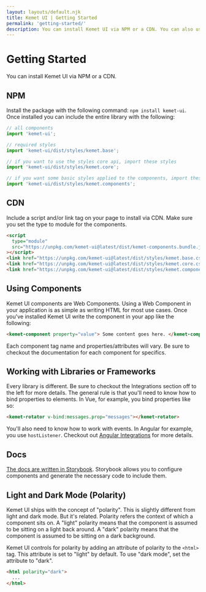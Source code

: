 ```yaml
---
layout: layouts/default.njk
title: Kemet UI | Getting Started
permalink: 'getting-started/'
description: You can install Kemet UI via NPM or a CDN. You can also use Kemet UI in any JavaScript library. This guide shows you how.
---
```


# Getting Started

You can install Kemet UI via NPM or a CDN.

## NPM

Install the package with the following command: `npm install kemet-ui`. Once installed you can include the entire library with the following:

```javascript
// all components
import 'kemet-ui';

// required styles
import 'kemet-ui/dist/styles/kemet.base';

// if you want to use the styles core api, import these styles
import 'kemet-ui/dist/styles/kemet.core';

// if you want some basic styles applied to the components, import these styles
import 'kemet-ui/dist/styles/kemet.components';
```

## CDN

Include a script and/or link tag on your page to install via CDN. Make sure you set the type to module for the components.

```html
<script
  type="module"
  src="https://unpkg.com/kemet-ui@latest/dist/kemet-components.bundle.js"
></script>
<link href="https://unpkg.com/kemet-ui@latest/dist/styles/kemet.base.css" rel="stylesheet" />
<link href="https://unpkg.com/kemet-ui@latest/dist/styles/kemet.core.css" rel="stylesheet" />
<link href="https://unpkg.com/kemet-ui@latest/dist/styles/kemet.components.css" rel="stylesheet" />
```

## Using Components

Kemet UI components are Web Components. Using a Web Component in your application is as simple as writing HTML for most use cases. Once you've installed Kemet UI write the component in your app like the following:

```html
<kemet-component property="value"> Some content goes here. </kemet-component>
```

Each component tag name and properties/attributes will vary. Be sure to checkout the documentation for each component for specifics.

## Working with Libraries or Frameworks

Every library is different. Be sure to checkout the Integrations section off to the left for more details. The general rule is that you'll need to know how to bind properties to elements. In Vue, for example, you bind properties like so:

```html
<kemet-rotator v-bind:messages.prop="messages"></kemet-rotator>
```

You'll also need to know how to work with events. In Angular for example, you use `hostListener`. Checkout out [Angular Integrations](/integrations/angular/) for more details.

## Docs

[The docs are written in Storybook](https://storybook.kemet.dev). Storybook allows you to configure components and generate the necessary code to include them.

## Light and Dark Mode (Polarity)

Kemet UI ships with the concept of "polarity". This is slightly different from light and dark mode. But it's related. Polarity refers the context of which a component sits on. A "light" polarity means that the component is assumed to be sitting on a light back around. A "dark" polarity means that the component is assumed to be sitting on a dark background.

Kemet UI controls for polarity by adding an attribute of polarity to the `<html>` tag. This attribute is set to "light" by default. To use "dark mode", set the attribute to "dark".

```html
<html polarity="dark">
  ...
</html>
```
